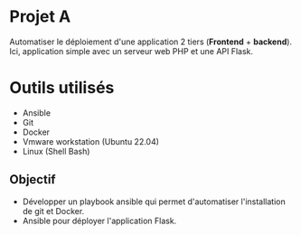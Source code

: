 # Projet A

Automatiser le déploiement d'une application 2 tiers (**Frontend** + **backend**).
Ici, application simple avec un serveur web PHP et une API Flask.


# Outils utilisés

 -   Ansible
 -   Git
 -   Docker
 -   Vmware workstation (Ubuntu 22.04)
 -   Linux (Shell Bash)

## Objectif

 - Développer un playbook ansible qui permet d'automatiser l'installation de git et Docker.
 - Ansible pour déployer l'application Flask.
